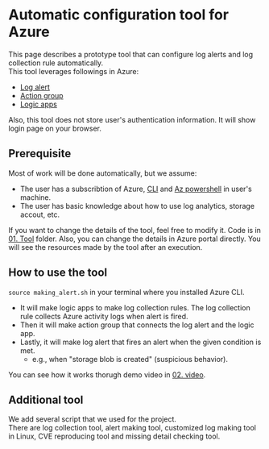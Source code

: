 # Automatic configuration tool for Azure

This page describes a prototype tool that can configure log alerts and log collection rule automatically.  
This tool leverages followings in Azure:

- [Log alert](https://learn.microsoft.com/en-us/azure/azure-monitor/alerts/alerts-create-new-alert-rule?tabs=metric)
- [Action group](https://learn.microsoft.com/en-us/cli/azure/monitor/action-group?view=azure-cli-latest)
- [Logic apps](https://learn.microsoft.com/en-us/cli/azure/logic/workflow?view=azure-cli-latest)

Also, this tool does not store user's authentication information.
It will show login page on your browser.

## Prerequisite

Most of work will be done automatically, but we assume:

- The user has a subscribtion of Azure, [CLI](https://learn.microsoft.com/en-us/cli/azure/install-azure-cli-linux?pivots=apt) and [Az powershell](https://learn.microsoft.com/en-us/powershell/azure/install-azps-linux?view=azps-10.4.1) in user's machine.
- The user has basic knowledge about how to use log analytics, storage accout, etc.

If you want to change the details of the tool, feel free to modify it.
Code is in [01. Tool](/01.%20Tool) folder.
Also, you can change the details in Azure portal directly.
You will see the resources made by the tool after an execution.

## How to use the tool

`source making_alert.sh` in your terminal where you installed Azure CLI.

- It will make logic apps to make log collection rules. The log collection rule collects Azure activity logs when alert is fired.
- Then it will make action group that connects the log alert and the logic app.
- Lastly, it will make log alert that fires an alert when the given condition is met.
  - e.g., when "storage blob is created" (suspicious behavior).

You can see how it works thorugh demo video in [02. video](/02.%20video/).

## Additional tool
We add several script that we used for the project.  
There are log collection tool, alert making tool, customized log making tool in Linux, CVE reproducing tool and missing detail checking tool.
